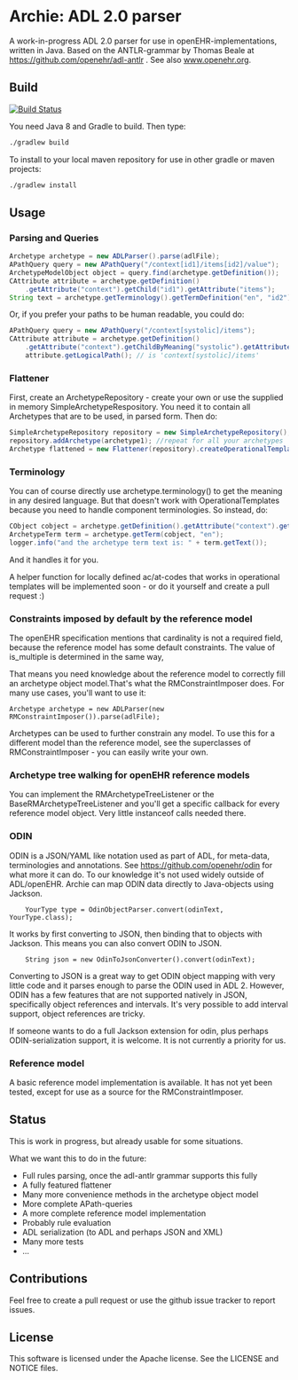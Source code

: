 # Archie: ADL 2.0 parser    

A work-in-progress ADL 2.0 parser for use in openEHR-implementations, written in Java. Based on the ANTLR-grammar by Thomas Beale at https://github.com/openehr/adl-antlr . See also www.openehr.org.

## Build

[![Build Status](https://travis-ci.org/nedap/archie.svg?branch=master)](https://travis-ci.org/nedap/archie)

You need Java 8 and Gradle to build. Then type:

```sh
./gradlew build
```

To install to your local maven repository for use in other gradle or maven projects:

```sh
./gradlew install
```

## Usage

### Parsing and Queries

```java
Archetype archetype = new ADLParser().parse(adlFile);
APathQuery query = new APathQuery("/context[id1]/items[id2]/value");
ArchetypeModelObject object = query.find(archetype.getDefinition());
CAttribute attribute = archetype.getDefinition()
    .getAttribute("context").getChild("id1").getAttribute("items");
String text = archetype.getTerminology().getTermDefinition("en", "id2").getText();
```

Or, if you prefer your paths to be human readable, you could do:
```java
APathQuery query = new APathQuery("/context[systolic]/items");
CAttribute attribute = archetype.getDefinition()
    .getAttribute("context").getChildByMeaning("systolic").getAttribute("items");
    attribute.getLogicalPath(); // is 'context[systolic]/items'
```

### Flattener

First, create an ArchetypeRepository - create your own or use the supplied in memory SimpleArchetypeRespository. You need it to contain all Archetypes that are to be used, in parsed form. Then do:

```java
SimpleArchetypeRepository repository = new SimpleArchetypeRepository();
repository.addArchetype(archetype1); //repeat for all your archetypes
Archetype flattened = new Flattener(repository).createOperationalTemplate(true).flatten(archetype);
```

### Terminology

You can of course directly use archetype.terminology() to get the meaning in any desired language. But that doesn't work with OperationalTemplates because you need to handle component terminologies. So instead, do:

```java
CObject cobject = archetype.getDefinition().getAttribute("context").getChild("id1");
ArchetypeTerm term = archetype.getTerm(cobject, "en");
logger.info("and the archetype term text is: " + term.getText());
```

And it handles it for you.

A helper function for locally defined ac/at-codes that works in operational templates will be implemented soon - or do it yourself and create a pull request :)

### Constraints imposed by default by the reference model

The openEHR specification mentions that cardinality is not a required field, because the reference model has some default constraints. The value of is_multiple is determined in the same way,

That means you need knowledge about the reference model to correctly fill an archetype object model.That's what the RMConstraintImposer does. For many use cases, you'll want to use it:

```
Archetype archetype = new ADLParser(new RMConstraintImposer()).parse(adlFile);
```

Archetypes can be used to further constrain any model. To use this for a different model than the reference model, see the superclasses of RMConstraintImposer - you can easily write your own.


### Archetype tree walking for openEHR reference models

You can implement the RMArchetypeTreeListener or the BaseRMArchetypeTreeListener and you'll get a specific callback for every reference model object. Very little instanceof calls needed there.

### ODIN

ODIN is a JSON/YAML like notation used as part of ADL, for meta-data, terminologies and annotations. See https://github.com/openehr/odin for what more it can do. To our knowledge it's not used widely outside of ADL/openEHR. Archie can map ODIN data directly to Java-objects using Jackson. 

```
	YourType type = OdinObjectParser.convert(odinText, YourType.class);
```

It works by first converting to JSON, then binding that to objects with Jackson.
This means you can also convert ODIN to JSON. 

```
	String json = new OdinToJsonConverter().convert(odinText);
```

Converting to JSON is a great way to get ODIN object mapping with very little code and it parses enough to parse the ODIN used in ADL 2. However, ODIN has a few features that are not supported natively in JSON, specifically object references and intervals. It's very possible to add interval support, object references are tricky.

If someone wants to do a full Jackson extension for odin, plus perhaps ODIN-serialization support, it is welcome. It is not currently a priority for us.

### Reference model

A basic reference model implementation is available. It has not yet been tested, except for use as a source for the RMConstraintImposer.

## Status

This is work in progress, but already usable for some situations. 

What we want this to do in the future:
- Full rules parsing, once the adl-antlr grammar supports this fully
- A fully featured flattener
- Many more convenience methods in the archetype object model
- More complete APath-queries
- A more complete reference model implementation
- Probably rule evaluation
- ADL serialization (to ADL and perhaps JSON and XML)
- Many more tests
- ...

## Contributions

Feel free to create a pull request or use the github issue tracker to report issues.

## License

This software is licensed under the Apache license. See the LICENSE and NOTICE files.
